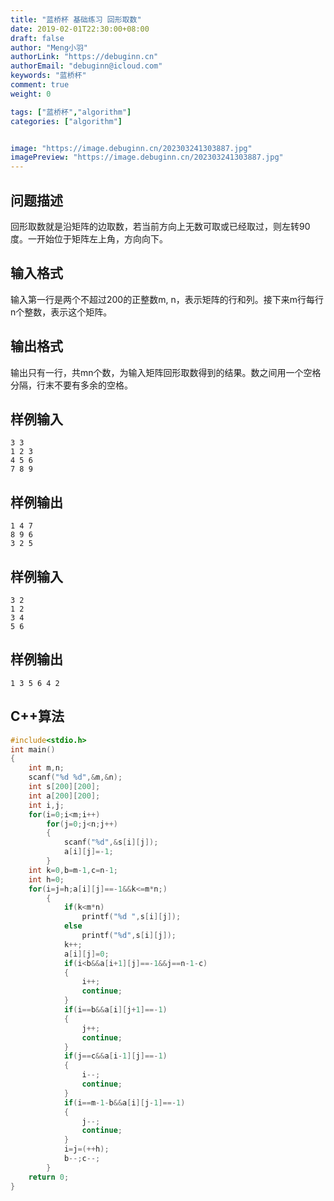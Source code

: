 ```yaml
---
title: "蓝桥杯 基础练习 回形取数"
date: 2019-02-01T22:30:00+08:00
draft: false
author: "Meng小羽"
authorLink: "https://debuginn.cn"
authorEmail: "debuginn@icloud.com"
keywords: "蓝桥杯"
comment: true
weight: 0

tags: ["蓝桥杯","algorithm"]
categories: ["algorithm"]


image: "https://image.debuginn.cn/202303241303887.jpg"
imagePreview: "https://image.debuginn.cn/202303241303887.jpg"
---
```


## 问题描述

回形取数就是沿矩阵的边取数，若当前方向上无数可取或已经取过，则左转90度。一开始位于矩阵左上角，方向向下。

## 输入格式

输入第一行是两个不超过200的正整数m, n，表示矩阵的行和列。接下来m行每行n个整数，表示这个矩阵。

## 输出格式

输出只有一行，共mn个数，为输入矩阵回形取数得到的结果。数之间用一个空格分隔，行末不要有多余的空格。

## 样例输入

```shell
3 3
1 2 3
4 5 6
7 8 9
```

## 样例输出

```shell
1 4 7
8 9 6
3 2 5
```

## 样例输入

```shell
3 2
1 2
3 4
5 6
```

## 样例输出

`1 3 5 6 4 2`

## C++算法

```c
#include<stdio.h>
int main()
{
	int m,n;
	scanf("%d %d",&m,&n);
	int s[200][200];
	int a[200][200];
	int i,j;
	for(i=0;i<m;i++)
		for(j=0;j<n;j++)
		{
			scanf("%d",&s[i][j]);
			a[i][j]=-1;
		}
	int k=0,b=m-1,c=n-1;
	int h=0;
	for(i=j=h;a[i][j]==-1&&k<=m*n;)
		{
			if(k<m*n)
				printf("%d ",s[i][j]);
			else
				printf("%d",s[i][j]);
			k++;
			a[i][j]=0;
			if(i<b&&a[i+1][j]==-1&&j==n-1-c)
			{
				i++;
				continue;
			}	
			if(i==b&&a[i][j+1]==-1)
			{
				j++;
				continue;
			}	
			if(j==c&&a[i-1][j]==-1)
			{
				i--;
				continue;
			}
			if(i==m-1-b&&a[i][j-1]==-1)
			{
				j--;
				continue;
			}
			i=j=(++h);
			b--;c--;
		} 
	return 0;
} 
```